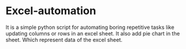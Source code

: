 # Excel-automation
It is a simple python script for automating boring repetitive tasks like updating columns or rows in an excel sheet. It also add pie chart in the sheet. Which represent data of the excel sheet.
